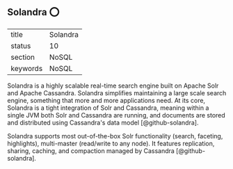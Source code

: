 ## Solandra :o:


|          |              |
| -------- | ------------ |
| title    | Solandra     | 
| status   | 10           |
| section  | NoSQL        |
| keywords | NoSQL        |


     
Solandra is a highly scalable real-time search engine built on Apache
Solr and Apache Cassandra. Solandra simplifies maintaining a large
scale search engine, something that more and more applications
need. At its core, Solandra is a tight integration of Solr and
Cassandra, meaning within a single JVM both Solr and Cassandra are
running, and documents are stored and distributed using Cassandra's
data model [@github-solandra].

Solandra supports most out-of-the-box Solr functionality (search,
faceting, highlights), multi-master (read/write to any node). It
features replication, sharing, caching, and compaction managed by
Cassandra [@github-solandra].


    
